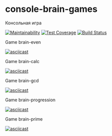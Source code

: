 # console-brain-games
Консольная игра

[![Maintainability](https://api.codeclimate.com/v1/badges/bd5980f24b48e0616614/maintainability)](https://codeclimate.com/github/CoraloReef/project-lvl1-s388/maintainability)
[![Test Coverage](https://api.codeclimate.com/v1/badges/bd5980f24b48e0616614/test_coverage)](https://codeclimate.com/github/CoraloReef/project-lvl1-s388/test_coverage)
[![Build Status](https://travis-ci.org/CoraloReef/project-lvl1-s388.svg?branch=master)](https://travis-ci.org/CoraloReef/project-lvl1-s388)


Game brain-even

[![asciicast](https://asciinema.org/a/zt58JHT8VyFGNwQOJ0Zb7tLhU.svg)](https://asciinema.org/a/zt58JHT8VyFGNwQOJ0Zb7tLhU)


Game brain-calc

[![asciicast](https://asciinema.org/a/b3bcayiNKy06h64xLwy1pf3yY.svg)](https://asciinema.org/a/b3bcayiNKy06h64xLwy1pf3yY)


Game brain-gcd

[![asciicast](https://asciinema.org/a/5mTyz86AB6hqcEIxHyYBl0iej.svg)](https://asciinema.org/a/5mTyz86AB6hqcEIxHyYBl0iej)


Game brain-progression

[![asciicast](https://asciinema.org/a/C8TzlVtL6yD4RNII30IMBC8td.svg)](https://asciinema.org/a/C8TzlVtL6yD4RNII30IMBC8td)


Game brain-prime

[![asciicast](https://asciinema.org/a/CPW3KGOzRSwRrWarEx0zDCSDV.svg)](https://asciinema.org/a/CPW3KGOzRSwRrWarEx0zDCSDV)
